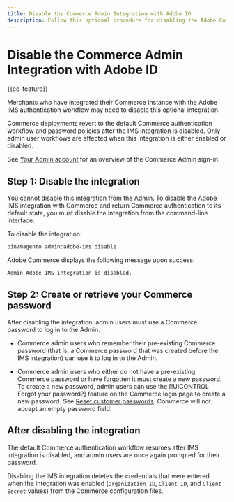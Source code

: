 ```yaml
---
title: Disable the Commerce Admin Integration with Adobe ID
description: Follow this optional procedure for disabling the Adobe Commerce Admin integration with Adobe IMS.
---
```


# Disable the Commerce Admin Integration with Adobe ID

{{ee-feature}}

Merchants who have integrated their Commerce instance with the Adobe IMS authentication workflow may need to disable this optional integration. 

Commerce deployments revert to the default Commerce authentication workflow and password policies after the IMS integration is disabled. Only admin user workflows are affected when this integration is either enabled or disabled. 

See [Your Admin account](https://experienceleague.adobe.com/docs/commerce-admin/start/admin/admin-signin.html) for an overview of the Commerce Admin sign-in.

## Step 1: Disable the integration 

You cannot disable this integration from the Admin. To disable the Adobe IMS integration with Commerce and return Commerce authentication to its default state, you must disable the integration from the command-line interface. 

To disable the integration:

```bash
bin/magento admin:adobe-ims:disable
```

Adobe Commerce displays the following message upon success:

```terminal
Admin Adobe IMS integration is disabled.
```

## Step 2: Create or retrieve your Commerce password

After disabling the integration, admin users must use a Commerce password to log in to the Admin.

* Commerce admin users who remember their pre-existing Commerce password (that is, a Commerce password that was created before the IMS integration) can use it to log in to the Admin.

* Commerce admin users who either do not have a pre-existing Commerce password or have forgotten it must create a new password. To create a new password, admin users can use the [!UICONTROL Forgot your password?] feature on the Commerce login page to create a new password. See [Reset customer passwords](https://experienceleague.adobe.com/docs/commerce-admin/customers/customer-accounts/configure/password-reset.html). Commerce will not accept an empty password field.

## After disabling the integration

The default Commerce authentication workflow resumes after IMS integration is disabled, and admin users are once again prompted for their password. 

Disabling the IMS integration deletes the credentials that were entered when the integration was enabled (`Organization ID`, `Client ID`, and `Client Secret` values) from the Commerce configuration files.
